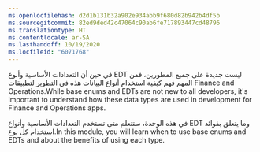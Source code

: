 ```yaml
---
ms.openlocfilehash: d2d1b131b32a902e934abb9f680d82b942b4df5b
ms.sourcegitcommit: 82ed9ded42c47064c90ab6fe717893447cd48796
ms.translationtype: HT
ms.contentlocale: ar-SA
ms.lasthandoff: 10/19/2020
ms.locfileid: "6071768"
---
```

<span data-ttu-id="25137-101">في حين أن التعدادات الأساسية وأنوع EDT ليست جديدة على جميع المطورين، فمن المهم فهم كيفية استخدام أنواع البيانات هذه في التطوير لتطبيقات Finance and Operations.</span><span class="sxs-lookup"><span data-stu-id="25137-101">While base enums and EDTs are not new to all developers, it's important to understand how these data types are used in development for Finance and Operations apps.</span></span>

<span data-ttu-id="25137-102">في هذه الوحدة، ستتعلم متى تستخدم التعدادات الأساسية وأنواع EDT وما يتعلق بفوائد استخدام كل نوع.</span><span class="sxs-lookup"><span data-stu-id="25137-102">In this module, you will learn when to use base enums and EDTs and about the benefits of using each type.</span></span>
 
